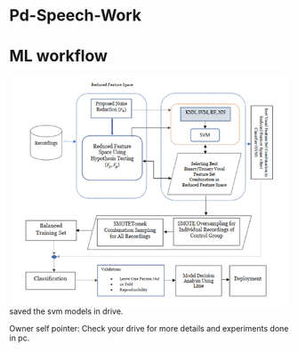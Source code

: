 # Pd-Speech-Work


# ML workflow
![Fig.1 ML workflow of early detection of Parkinsons using speech](https://github.com/Arnab9Codes/Pd-Speech-Work/blob/main/Pd_paper_ml_workflow.PNG)
saved the svm models in drive.















Owner self pointer: 
Check your drive for more details and experiments done in pc.
